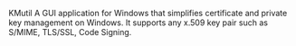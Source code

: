 KMutil
A GUI application for Windows that simplifies certificate and private key management on Windows. It supports any x.509 key pair such as S/MIME, TLS/SSL, Code Signing.
